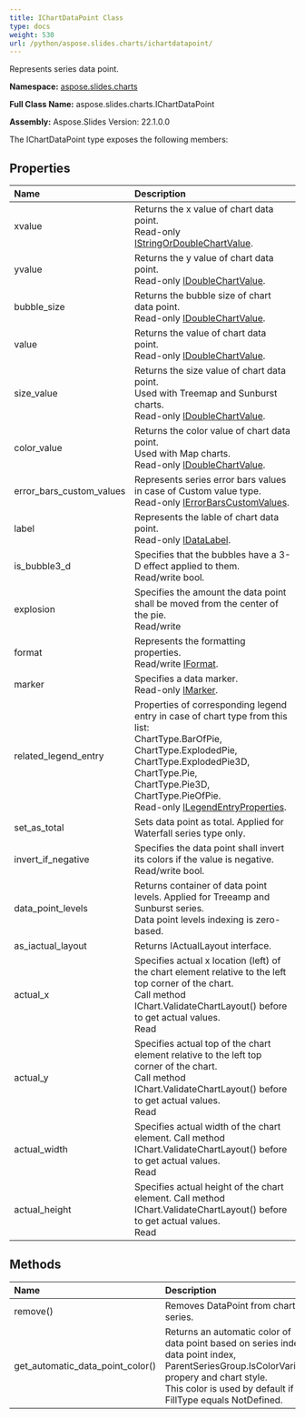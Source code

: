 ```yaml
---
title: IChartDataPoint Class
type: docs
weight: 530
url: /python/aspose.slides.charts/ichartdatapoint/
---
```


Represents series data point.

**Namespace:** [aspose.slides.charts](/python/aspose.slides.charts/)

**Full Class Name:** aspose.slides.charts.IChartDataPoint

**Assembly:**  Aspose.Slides Version: 22.1.0.0

The IChartDataPoint type exposes the following members:
## **Properties**
|**Name**|**Description**|
| :- | :- |
|xvalue|Returns the x value of chart data point.<br/>            Read-only [IStringOrDoubleChartValue](/python/aspose.slides.charts/istringordoublechartvalue/).|
|yvalue|Returns the y value of chart data point.<br/>            Read-only [IDoubleChartValue](/python/aspose.slides.charts/idoublechartvalue/).|
|bubble_size|Returns the bubble size of chart data point.<br/>            Read-only [IDoubleChartValue](/python/aspose.slides.charts/idoublechartvalue/).|
|value|Returns the value of chart data point.<br/>            Read-only [IDoubleChartValue](/python/aspose.slides.charts/idoublechartvalue/).|
|size_value|Returns the size value of chart data point.<br/>            Used with Treemap and Sunburst charts. <br/>            Read-only [IDoubleChartValue](/python/aspose.slides.charts/idoublechartvalue/).|
|color_value|Returns the color value of chart data point.<br/>            Used with Map charts. <br/>            Read-only [IDoubleChartValue](/python/aspose.slides.charts/idoublechartvalue/).|
|error_bars_custom_values|Represents series error bars values in case of Custom value type.<br/>            Read-only [IErrorBarsCustomValues](/python/aspose.slides.charts/ierrorbarscustomvalues/).|
|label|Represents the lable of chart data point.<br/>            Read-only [IDataLabel](/python/aspose.slides.charts/idatalabel/).|
|is_bubble3_d|Specifies that the bubbles have a 3-D effect applied to them.<br/>            Read/write bool.|
|explosion|Specifies the amount the data point shall be moved from the center of the pie.<br/>            Read/write|
|format|Represents the formatting properties.<br/>            Read/write [IFormat](/python/aspose.slides.charts/iformat/).|
|marker|Specifies a data marker.<br/>            Read-only [IMarker](/python/aspose.slides.charts/imarker/).|
|related_legend_entry|Properties of corresponding legend entry in case of chart type from this list:<br/>            ChartType.BarOfPie,<br/>            ChartType.ExplodedPie,<br/>            ChartType.ExplodedPie3D,<br/>            ChartType.Pie,<br/>            ChartType.Pie3D,<br/>            ChartType.PieOfPie.<br/>            Read-only [ILegendEntryProperties](/python/aspose.slides.charts/ilegendentryproperties/).|
|set_as_total|Sets data point as total. Applied for Waterfall series type only.|
|invert_if_negative|Specifies the data point shall invert its colors if the value is negative.<br/>            Read/write bool.|
|data_point_levels|Returns container of  data point levels. Applied for Treeamp and Sunburst series.<br/>            Data point levels indexing is zero-based.|
|as_iactual_layout|Returns IActualLayout interface.|
|actual_x|Specifies actual x location (left) of the chart element relative to the left top corner of the chart.<br/>            Call method IChart.ValidateChartLayout() before to get actual values. <br/>            Read|
|actual_y|Specifies actual top of the chart element relative to the left top corner of the chart.<br/>            Call method IChart.ValidateChartLayout() before to get actual values. <br/>            Read|
|actual_width|Specifies actual width of the chart element. Call method IChart.ValidateChartLayout() before to get actual values. <br/>            Read|
|actual_height|Specifies actual height of the chart element. Call method IChart.ValidateChartLayout() before to get actual values. <br/>            Read|
## **Methods**
|**Name**|**Description**|
| :- | :- |
|remove()|Removes DataPoint from chart series.|
|get_automatic_data_point_color()|Returns an automatic color of data point based on series index, data point index, ParentSeriesGroup.IsColorVaried propery and chart style. <br/>            This color is used by default if FillType equals NotDefined.|
